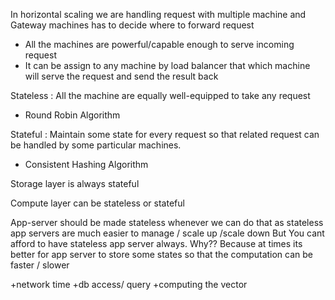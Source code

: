 In horizontal scaling we are handling request with multiple machine and Gateway machines has to decide where to forward request

- All the machines are powerful/capable enough to serve incoming request
- It can be assign to any machine by load balancer that which machine will serve the request and send the result back 

Stateless : All the machine are equally well-equipped to take any request 
- Round Robin Algorithm

Stateful : Maintain some state for every request so that related request can be handled by some particular machines. 
- Consistent Hashing Algorithm

Storage layer is always stateful

Compute layer can be stateless or stateful

App-server should be made stateless whenever we can do that as stateless app servers are much easier to manage / scale up /scale down 
But 
You cant afford to have stateless app server always.
Why??
Because at times its better for app server to store some states so that the computation can be faster / slower


+network time 
+db access/ query
+computing the vector 